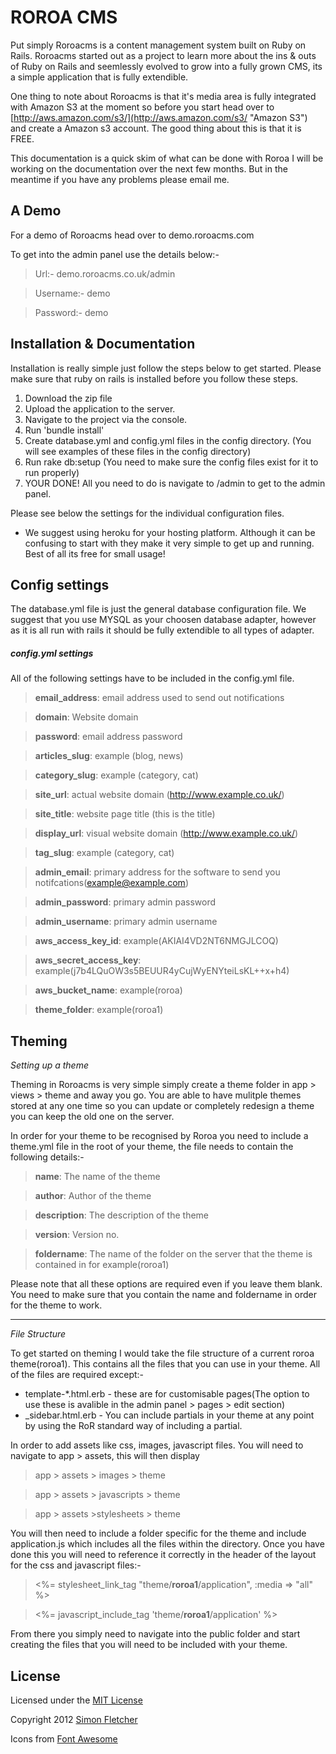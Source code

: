 # ROROA CMS

Put simply Roroacms is a content management system built on Ruby on Rails. Roroacms started out as a project to learn more about the ins & outs of Ruby on Rails and seemlessly evolved to grow into a fully grown CMS, its a simple application that is fully extendible.

One thing to note about Roroacms is that it's media area is fully integrated with Amazon S3 at the moment so before you start head over to [http://aws.amazon.com/s3/](http://aws.amazon.com/s3/ "Amazon S3") and create a Amazon s3 account. The good thing about this is that it is FREE.

This documentation is a quick skim of what can be done with Roroa I will be working on the documentation over the next few months. But in the meantime if you have any problems please email me.

## A Demo

For a demo of Roroacms head over to demo.roroacms.com

To get into the admin panel use the details below:-

> Url:- demo.roroacms.co.uk/admin

> Username:- demo

> Password:- demo

## Installation & Documentation 

Installation is really simple just follow the steps below to get started. Please make sure that ruby on rails is installed before you follow these steps.

1.  Download the zip file
2.  Upload the application to the server.
3.  Navigate to the project via the console.
4.  Run 'bundle install'
5.	Create database.yml and config.yml files in the config directory. (You will see examples of these files in the config directory)
6.	Run rake db:setup (You need to make sure the config files exist for it to run properly)
7.	YOUR DONE! All you need to do is navigate to /admin to get to the admin panel.

Please see below the settings for the individual configuration files.

* We suggest using heroku for your hosting platform. Although it can be confusing to start with they make it very simple to get up and running. Best of all its free for small usage!


## Config settings

The database.yml file is just the general database configuration file. We suggest that you use MYSQL as your choosen database adapter, however as it is all run with rails it should be fully extendible to all types of adapter.

##### config.yml settings 

All of the following settings have to be included in the config.yml file.

> **email_address**: email address used to send out notifications

> **domain**: Website domain

> **password**: email address password

> **articles_slug**: example (blog, news)

> **category_slug**: example (category, cat)

> **site_url**: actual website domain (http://www.example.co.uk/)

> **site_title**: website page title (this is the title)

> **display_url**: visual website domain (http://www.example.co.uk/)

> **tag_slug**: example (category, cat)

> **admin_email**: primary address for the software to send you notifcations(example@example.com)

> **admin_password**: primary admin password

> **admin_username**: primary admin username

> **aws_access_key_id**: example(AKIAI4VD2NT6NMGJLCOQ)

> **aws_secret_access_key**: example(j7b4LQuOW3s5BEUUR4yCujWyENYteiLsKL++x+h4)

> **aws_bucket_name**: example(roroa)

> **theme_folder**: example(roroa1)

## Theming

*Setting up a theme*

Theming in Roroacms is very simple simply create a theme folder in app > views > theme and away you go. You are able to have mulitple themes stored at any one time so you can update or completely redesign a theme you can keep the old one on the server. 

In order for your theme to be recognised by Roroa you need to include a theme.yml file in the root of your theme, the file needs to contain the following details:-

> **name**: The name of the theme

> **author**: Author of the theme

> **description**: The description of the theme

> **version**: Version no.

> **foldername**: The name of the folder on the server that the theme is contained in for example(roroa1)

Please note that all these options are required even if you leave them blank. You need to make sure that you contain the name and foldername in order for the theme to work.

------------------

*File Structure*

To get started on theming I would take the file structure of a current roroa theme(roroa1). This contains all the files that you can use in your theme. All of the files are required except:-

* template-*.html.erb - these are for customisable pages(The option to use these is avalible in the admin panel > pages > edit section)
* _sidebar.html.erb - You can include partials in your theme at any point by using the RoR standard way of including a partial.

In order to add assets like css, images, javascript files. You will need to navigate to app > assets, this will then display 

> app > assets > images > theme

> app > assets > javascripts > theme

> app > assets >stylesheets > theme 

You will then need to include a folder specific for the theme and include application.js which includes all the files within the directory. Once you have done this you will need to reference it correctly in the header of the layout for the css and javascript files:- 

> <%= stylesheet_link_tag "theme/**roroa1**/application", :media => "all" %>

> <%= javascript_include_tag 'theme/**roroa1**/application' %>

From there you simply need to navigate into the public folder and start creating the files that you will need to be included with your theme.

## License

Licensed under the [MIT License](http://creativecommons.org/licenses/MIT/)

Copyright 2012 [Simon Fletcher](https://github.com/fletcher890)

Icons from [Font Awesome](http://fortawesome.github.io/Font-Awesome/)